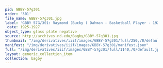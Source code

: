 ```yaml
---
pid: GBBY-57g301
order: '301'
file_name: GBBY-57g301.jpg
label: 'GBBY 57G/301: Raymond (Bucky ) Dahman - Basketball Player - 1925-1927'
_date: 1925-1927
object_type: glass plate negative
source: http://archives.nd.edu/Bagby/GBBY-57g301.jpg
thumbnail: "/img/derivatives/iiif/images/GBBY-57g301/full/250,/0/default.jpg"
manifest: "/img/derivatives/iiif/images/GBBY-57g301/manifest.json"
full: "/img/derivatives/iiif/images/GBBY-57g301/full/1140,/0/default.jpg"
layout: generic_collection_item
collection: bagby
---
```

